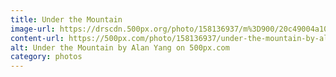 ```yaml
---
title: Under the Mountain
image-url: https://drscdn.500px.org/photo/158136937/m%3D900/20c49004a1056a82bedf0b10de914278
content-url: https://500px.com/photo/158136937/under-the-mountain-by-alan-yang
alt: Under the Mountain by Alan Yang on 500px.com
category: photos
---
```

